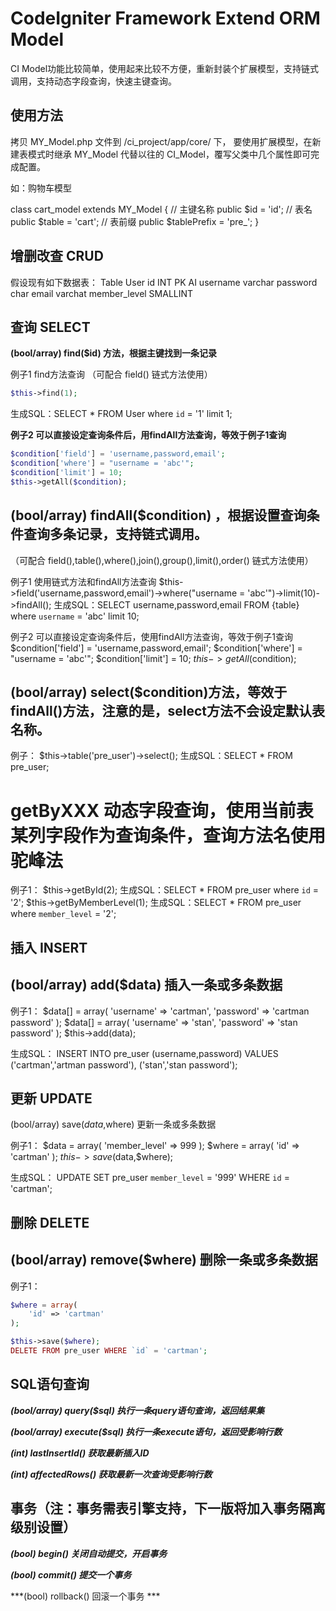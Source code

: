 # CodeIgniter Framework Extend ORM Model 

CI Model功能比较简单，使用起来比较不方便，重新封装个扩展模型，支持链式调用，支持动态字段查询，快速主键查询。

## 使用方法

拷贝 MY_Model.php 文件到 /ci_project/app/core/ 下，
要使用扩展模型，在新建表模式时继承 MY_Model 代替以往的 CI_Model，覆写父类中几个属性即可完成配置。

如：购物车模型

class cart_model extends MY_Model
{
	// 主键名称
	public $id = 'id';
	// 表名
	public $table = 'cart';
	// 表前缀
	public $tablePrefix = 'pre_';
}

## 增删改查 CRUD

假设现有如下数据表：
Table User
id INT PK AI
username varchar
password char
email varchat
member_level SMALLINT

## 查询 SELECT

**(bool/array) find($id) 方法，根据主键找到一条记录**

例子1 find方法查询
（可配合 field() 链式方法使用）
```php
$this->find(1);
```
生成SQL：SELECT * FROM User where `id` = '1' limit 1;

**例子2 可以直接设定查询条件后，用findAll方法查询，等效于例子1查询**
```php
$condition['field'] = 'username,password,email';
$condition['where'] = "username = 'abc'";
$condition['limit'] = 10;
$this->getAll($condition);
```

## (bool/array) findAll($condition) ，根据设置查询条件查询多条记录，支持链式调用。
（可配合 field(),table(),where(),join(),group(),limit(),order() 链式方法使用）

例子1 使用链式方法和findAll方法查询
$this->field('username,password,email')->where("username = 'abc'")->limit(10)->findAll();
生成SQL：SELECT username,password,email FROM {table} where `username` = 'abc' limit 10;

例子2 可以直接设定查询条件后，使用findAll方法查询，等效于例子1查询
$condition['field'] = 'username,password,email';
$condition['where'] = "username = 'abc'";
$condition['limit'] = 10;
$this->getAll($condition);

## (bool/array) select($condition)方法，等效于findAll()方法，注意的是，select方法不会设定默认表名称。

例子：
$this->table('pre_user')->select();
生成SQL：SELECT * FROM pre_user;

# getByXXX 动态字段查询，使用当前表某列字段作为查询条件，查询方法名使用驼峰法

例子1：
$this->getById(2);
生成SQL：SELECT * FROM pre_user where `id` = '2';
$this->getByMemberLevel(1);
生成SQL：SELECT * FROM pre_user where `member_level` = '2';

## 插入 INSERT

## (bool/array) add($data) 插入一条或多条数据

例子1：
$data[] = array(
	'username' => 'cartman',
	'password' => 'cartman password'
);
$data[] = array(
	'username' => 'stan',
	'password' => 'stan password'
);
$this->add(data);

生成SQL：
INSERT INTO pre_user (username,password) VALUES 
('cartman','artman password'),
('stan','stan password');

## 更新 UPDATE

(bool/array) save($data,$where) 更新一条或多条数据

例子1：
$data = array(
	'member_level' => 999
);
$where = array(
	'id' => 'cartman'
);
$this->save($data,$where);

生成SQL：
UPDATE SET pre_user `member_level` = '999'
WHERE `id` = 'cartman';

## 删除 DELETE

## (bool/array) remove($where) 删除一条或多条数据

例子1：
```php
$where = array(
	'id' => 'cartman'
);

$this->save($where);
DELETE FROM pre_user WHERE `id` = 'cartman';
```

## SQL语句查询

***(bool/array) query($sql) 执行一条query语句查询，返回结果集***

***(bool/array) execute($sql) 执行一条execute语句，返回受影响行数***

***(int) lastInsertId() 获取最新插入ID***

***(int) affectedRows() 获取最新一次查询受影响行数***

## 事务（注：事务需表引擎支持，下一版将加入事务隔离级别设置）

***(bool) begin() 关闭自动提交，开启事务***

***(bool) commit() 提交一个事务***

***(bool) rollback() 回滚一个事务 ***








